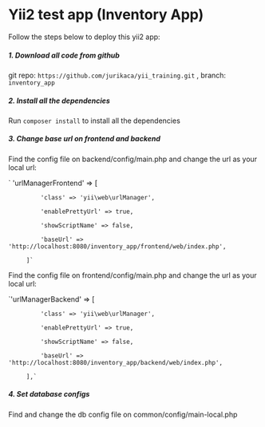 # Yii2 test app (Inventory App)

Follow the steps below to deploy this yii2 app:

##### 1. Download all code from github

git repo: `https://github.com/jurikaca/yii_training.git` , branch: `inventory_app`

##### 2. Install all the dependencies

Run `composer install` to install all the dependencies

##### 3. Change base url on frontend and backend

Find the config file on backend/config/main.php and change the url as your local url:

` 'urlManagerFrontend' => [

             'class' => 'yii\web\urlManager',
             
             'enablePrettyUrl' => true,
             
             'showScriptName' => false,
             
             'baseUrl' => 'http://localhost:8080/inventory_app/frontend/web/index.php',
             
         ]`


Find the config file on frontend/config/main.php and change the url as your local url:

`'urlManagerBackend' => [

             'class' => 'yii\web\urlManager',
             
             'enablePrettyUrl' => true,
             
             'showScriptName' => false,
             
             'baseUrl' => 'http://localhost:8080/inventory_app/backend/web/index.php',
             
         ],`

##### 4. Set database configs

Find and change the db config file on common/config/main-local.php